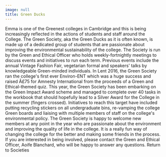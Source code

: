 ```yaml
---
image: null
title: Green Ducks
---
```


Emma is one of the Greenest colleges in Cambridge and this is being increasingly reflected in the actions of students and staff around the College. 
The Green Society, aka the Green Ducks as it is often known, is made up of a dedicated group of students that are passionate about improving the environmental sustainability of the college. The Society is run by the Green and Ethical Officer who holds weekly-fortnightly meetings to discuss events and initiatives to run each term. 
Previous events include the annual Vintage Fashion Fair, vegetarian formal and speakers' talks by knowledgeable Green-minded individuals. In Lent 2016, the Green Society ran the college's first ever Environ-ENT which was a huge success and raised Â£75 for Amnesty International from the proceeds of a Green and Ethical-themed quiz. 
This year, the Green Society has been embarking on the Green Impact Award scheme and managed to complete over 40 tasks in the workbook that should hopefully lead to a Silver Award for the College in the summer (fingers crossed). Initiatives to reach this target have included putting recycling stickers on all undergraduate bins, re-vamping the college Green boards and liaising with multiple members of staff on the college's environmental policy.
The Green Society is happy to welcome new members at any point in the year who are passionate about the environment and improving the quality of life in the college. It is a really fun way of changing the college for the better and making some friends in the process.
If you are interested in being involved, please contact the Green and Ethical Officer, Aoife Blanchard, who will be happy to answer any questions.
Return to Societies